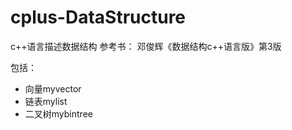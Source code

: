 # cplus-DataStructure
c++语言描述数据结构
参考书：
邓俊辉《数据结构c++语言版》第3版

包括：
+ 向量myvector
+ 链表mylist
+ 二叉树mybintree
